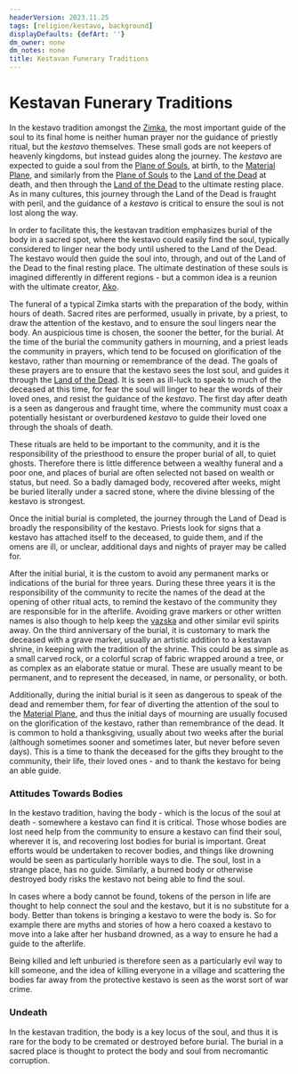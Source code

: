 ```yaml
---
headerVersion: 2023.11.25
tags: [religion/kestavo, background]
displayDefaults: {defArt: ''}
dm_owner: none
dm_notes: none
title: Kestavan Funerary Traditions
---
```

# Kestavan Funerary Traditions

In the kestavo tradition amongst the [Zimka](<../../../gazetteer/greater-sembara/zimkova/zimkova.md>), the most important guide of the soul to its final home is neither human prayer nor the guidance of priestly ritual, but the *kestavo* themselves. These small gods are not keepers of heavenly kingdoms, but instead guides along the journey. The *kestavo* are expected to guide a soul from the [Plane of Souls](<../../../cosmology/plane-of-souls.md>), at birth, to the [Material Plane](<../../../cosmology/material-plane.md>), and similarly from the [Plane of Souls](<../../../cosmology/plane-of-souls.md>) to the [Land of the Dead](<../../../cosmology/land-of-the-dead.md>) at death, and then through the [Land of the Dead](<../../../cosmology/land-of-the-dead.md>) to the ultimate resting place. As in many cultures, this journey through the Land of the Dead is fraught with peril, and the guidance of a *kestavo* is critical to ensure the soul is not lost along the way. 

In order to facilitate this, the kestavan tradition emphasizes burial of the body in a sacred spot, where the kestavo could easily find the soul, typically considered to linger near the body until ushered to the Land of the Dead. The kestavo would then guide the soul into, through, and out of the Land of the Dead to the final resting place. The ultimate destination of these souls is imagined differently in different regions - but a common idea is a reunion with the ultimate creator, [Ako](<../../gods/high-gods/divine-presence.md>). 

The funeral of a typical Zimka starts with the preparation of the body, within hours of death. Sacred rites are performed, usually in private, by a priest, to draw the attention of the kestavo, and to ensure the soul lingers near the body. An auspicious time is chosen, the sooner the better, for the burial. At the time of the burial the community gathers in mourning, and a priest leads the community in prayers, which tend to be focused on glorification of the kestavo, rather than mourning or remembrance of the dead. The goals of these prayers are to ensure that the kestavo sees the lost soul, and guides it through the [Land of the Dead](<../../../cosmology/land-of-the-dead.md>). It is seen as ill-luck to speak to much of the deceased at this time, for fear the soul will linger to hear the words of their loved ones, and resist the guidance of the *kestavo*. The first day after death is a seen as dangerous and fraught time, where the community must coax a potentially hesistant or overburdened *kestavo* to guide their loved one through the shoals of death.

These rituals are held to be important to the community, and it is the responsibility of the priesthood to ensure the proper burial of all, to quiet ghosts. Therefore there is little difference between a wealthy funeral and a poor one, and places of burial are often selected not based on wealth or status, but need. So a badly damaged body, recovered after weeks, might be buried literally under a sacred stone, where the divine blessing of the kestavo is strongest. 

Once the initial burial is completed, the journey through the Land of Dead is broadly the responsibility of the kestavo. Priests look for signs that a kestavo has attached itself to the deceased, to guide them, and if the omens are ill, or unclear, additional days and nights of prayer may be called for.

After the initial burial, it is the custom to avoid any permanent marks or indications of the burial for three years. During these three years it is the responsibility of the community to recite the names of the dead at the opening of other ritual acts, to remind the kestavo of the community they are responsible for in the afterlife. Avoiding grave markers or other written names is also though to help keep the [vazska](<./kestavo.md>) and other similar evil spirits away. On the third anniversary of the burial, it is customary to mark the deceased with a grave marker, usually an artistic addition to a kestavan shrine, in keeping with the tradition of the shrine. This could be as simple as a small carved rock, or a colorful scrap of fabric wrapped around a tree, or as complex as an elaborate statue or mural. These are usually meant to be permanent, and to represent the deceased, in name, or personality, or both. 

Additionally, during the initial burial is it seen as dangerous to speak of the dead and remember them, for fear of diverting the attention of the soul to the [Material Plane](<../../../cosmology/material-plane.md>), and thus the initial days of mourning are usually focused on the glorification of the kestavo, rather than remembrance of the dead. It is common to hold a thanksgiving, usually about two weeks after the burial (although sometimes sooner and sometimes later, but never before seven days). This is a time to thank the deceased for the gifts they brought to the community, their life, their loved ones - and to thank the kestavo for being an able guide. 

### Attitudes Towards Bodies
In the kestavo tradition, having the body - which is the locus of the soul at death - somewhere a kestavo can find it is critical. Those whose bodies are lost need help from the community to ensure a kestavo can find their soul, wherever it is, and recovering lost bodies for burial is important. Great efforts would be undertaken to recover bodies, and things like drowning would be seen as particularly horrible ways to die. The soul, lost in a strange place, has no guide. Similarly, a burned body or otherwise destroyed body risks the kestavo not being able to find the soul.

In cases where a body cannot be found, tokens of the person in life are thought to help connect the soul and the kestavo, but it is no substitute for a body. Better than tokens is bringing a kestavo to were the body is. So for example there are myths and stories of how a hero coaxed a kestavo to move into a lake after her husband drowned, as a way to ensure he had a guide to the afterlife.

Being killed and left unburied is therefore seen as a particularly evil way to kill someone, and the idea of killing everyone in a village and scattering the bodies far away from the protective kestavo is seen as the worst sort of war crime. 

### Undeath
In the kestavan tradition, the body is a key locus of the soul, and thus it is rare for the body to be cremated or destroyed before burial. The burial in a sacred place is thought to protect the body and soul from necromantic corruption. 